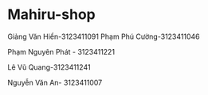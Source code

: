 # Mahiru-shop 
Giảng Văn Hiển-3123411091
Phạm Phú Cường-3123411046

Phạm Nguyên Phát - 3123411221


Lê Vũ Quang-3123411241

Nguyễn Văn An- 3123411007
